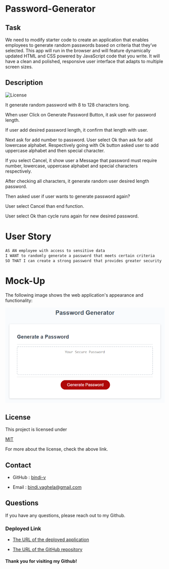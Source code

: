 # Password-Generator

## Task

We need to modify starter code to create an application that enables employees to generate random passwords based on criteria that they’ve selected. This app will run in the browser and will feature dynamically updated HTML and CSS powered by JavaScript code that you write. It will have a clean and polished, responsive user interface that adapts to multiple screen sizes.

## Description

![License](https://img.shields.io/badge/License-MIT-yellow)

It generate random password with 8 to 128 characters long.

When user Click on Generate Password Button, it ask user for password length.

If user add desired password length, it confirm that length with user.

Next ask for add number to password. User select Ok than ask for add lowercase alphabet. Respectively going with Ok button asked user to add uppercase alphabet and then special character.

If you select Cancel, it show user a Message that password must require number, lowercase, uppercase alphabet and special characters respectively.

After checking all characters, it generate random user desired length password.

Then asked user if user wants to generate password again?

User select Cancel than end function.

User select Ok than cycle runs again for new desired password.

# User Story

```
AS AN employee with access to sensitive data
I WANT to randomly generate a password that meets certain criteria
SO THAT I can create a strong password that provides greater security
```

# Mock-Up

The following image shows the web application's appearance and functionality:

![The Password Generator application displays a red button to "Generate Password".](03-javascript-homework-demo.png)

## License

This project is licensed under
 
[MIT](https://opensource.org/licenses/MIT)

For more about the license, check the above link.

## Contact

* GitHub : [bindi-v](https://github.com/bindi-v)

* Email : bindi.vaghela@gmail.com
    
## Questions

If you have any questions, please reach out to my Github.

### Deployed Link

* [The URL of the deployed application](https://bindi-v.github.io/Password-Generator/)

* [The URL of the GitHub repository](https://github.com/bindi-v/Password-Generator)

#### Thank you for visiting my Github!
